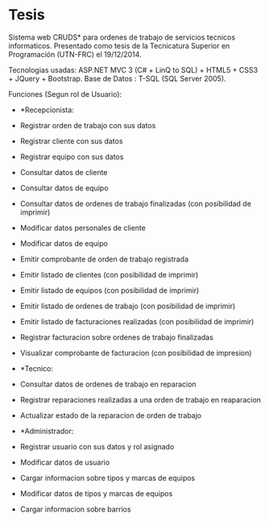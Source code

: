 # Tesis

Sistema web CRUDS* para ordenes de trabajo de servicios tecnicos informaticos.
Presentado como tesis de la Tecnicatura Superior en Programación (UTN-FRC) el 19/12/2014.

Tecnologias usadas: ASP.NET MVC 3 (C# + LinQ to SQL) + HTML5 + CSS3 + JQuery + Bootstrap.
Base de Datos : T-SQL (SQL Server 2005).

Funciones (Segun rol de Usuario):
- *Recepcionista: 
- Registrar orden de trabajo con sus datos 
- Registrar cliente con sus datos 
- Registrar equipo con sus datos 
- Consultar datos de cliente 
- Consultar datos de equipo 
- Consultar datos de ordenes de trabajo finalizadas (con posibilidad de imprimir) 
- Modificar datos personales de cliente 
- Modificar datos de equipo 
- Emitir comprobante de orden de trabajo registrada 
- Emitir listado de clientes (con posibilidad de imprimir) 
- Emitir listado de equipos (con posibilidad de imprimir) 
- Emitir listado de ordenes de trabajo (con posibilidad de imprimir) 
- Emitir listado de facturaciones realizadas (con posibilidad de imprimir) 
- Registrar facturacion sobre ordenes de trabajo finalizadas 
- Visualizar comprobante de facturacion (con posibilidad de impresion) 

- *Tecnico: 
- Consultar datos de ordenes de trabajo en reparacion 
- Registrar reparaciones realizadas a una orden de trabajo en reaparacion 
- Actualizar estado de la reparacion de orden de trabajo 

- *Administrador: 
- Registrar usuario con sus datos y rol asignado 
- Modificar datos de usuario 
- Cargar informacion sobre tipos y marcas de equipos 
- Modificar datos de tipos y marcas de equipos 
- Cargar informacion sobre barrios